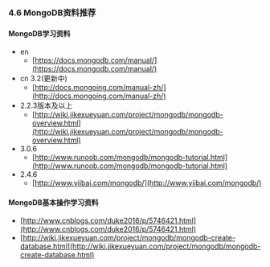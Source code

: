                                                                                                                                                                                                                                                                                                                                                                                                                                                                                                                                                                                                                                                                                                                                                                                                                                                                                          
### 4.6 MongoDB资料推荐

#### MongoDB学习资料

- en 
    - [https://docs.mongodb.com/manual/](https://docs.mongodb.com/manual/)
- cn 3.2(更新中)
    - [http://docs.mongoing.com/manual-zh/](http://docs.mongoing.com/manual-zh/)
- 2.2.3版本及以上 
    - [http://wiki.jikexueyuan.com/project/mongodb/mongodb-overview.html](http://wiki.jikexueyuan.com/project/mongodb/mongodb-overview.html)
- 3.0.6 
    - [http://www.runoob.com/mongodb/mongodb-tutorial.html](http://www.runoob.com/mongodb/mongodb-tutorial.html)
- 2.4.6 
    - [http://www.yiibai.com/mongodb/](http://www.yiibai.com/mongodb/)

#### MongoDB基本操作学习资料

- [http://www.cnblogs.com/duke2016/p/5746421.html](http://www.cnblogs.com/duke2016/p/5746421.html)
- [http://wiki.jikexueyuan.com/project/mongodb/mongodb-create-database.html](http://wiki.jikexueyuan.com/project/mongodb/mongodb-create-database.html)





